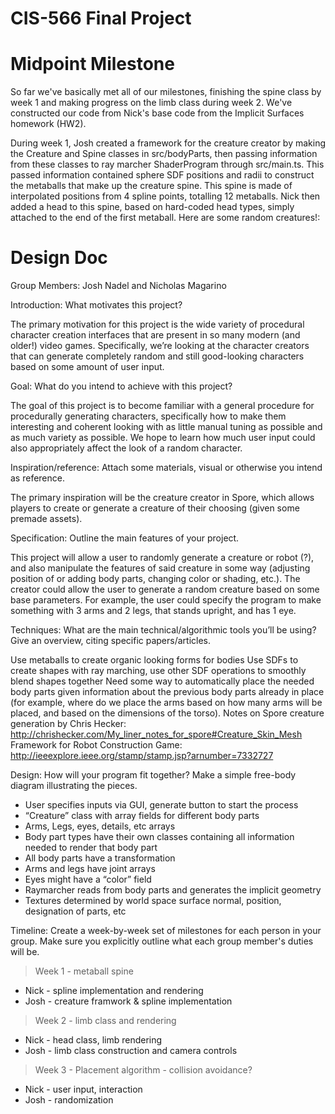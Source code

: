 # CIS-566 Final Project

# Midpoint Milestone

So far we've basically met all of our milestones, finishing the spine class by week 1 and making progress on the limb class during week 2.  We've constructed our code from Nick's base code from the Implicit Surfaces homework (HW2).  

During week 1, Josh created a framework for the creature creator by making the Creature and Spine classes in src/bodyParts, then passing information from these classes to ray marcher ShaderProgram through src/main.ts.  This passed information contained sphere SDF positions and radii to construct the metaballs that make up the creature spine.  This spine is made of interpolated positions from 4 spline points, totalling 12 metaballs.
Nick then added a head to this spine, based on hard-coded head types, simply attached to the end of the first metaball.  Here are some random creatures!:



# Design Doc

Group Members: Josh Nadel and Nicholas Magarino

Introduction: What motivates this project?

The primary motivation for this project is the wide variety of procedural character creation interfaces that are present in so many modern (and older!) video games.  Specifically, we’re looking at the character creators that can generate completely random and still good-looking characters based on some amount of user input.

Goal: What do you intend to achieve with this project?

The goal of this project is to become familiar with a general procedure for procedurally generating characters, specifically how to make them interesting and coherent looking with as little manual tuning as possible and as much variety as possible.  We hope to learn how much user input could also appropriately affect the look of a random character.

Inspiration/reference: Attach some materials, visual or otherwise you intend as reference.

The primary inspiration will be the creature creator in Spore, which allows players to create or generate a creature of their choosing (given some premade assets).

Specification: Outline the main features of your project.

This project will allow a user to randomly generate a creature or robot (?), and also manipulate the features of said creature in some way (adjusting position of or adding body parts, changing color or shading, etc.).  The creator could allow the user to generate a random creature based on some base parameters.  For example, the user could specify the program to make something with 3 arms and 2 legs, that stands upright, and has 1 eye.

Techniques: What are the main technical/algorithmic tools you’ll be using? Give an overview, citing specific papers/articles.

Use metaballs to create organic looking forms for bodies
Use SDFs to create shapes with ray marching, use other SDF operations to smoothly blend shapes together
Need some way to automatically place the needed body parts given information about the previous body parts already in place (for example, where do we place the arms based on how many arms will be placed, and based on the dimensions of the torso).
Notes on Spore creature generation by Chris Hecker: http://chrishecker.com/My_liner_notes_for_spore#Creature_Skin_Mesh
Framework for Robot Construction Game: http://ieeexplore.ieee.org/stamp/stamp.jsp?arnumber=7332727

Design: How will your program fit together? Make a simple free-body diagram illustrating the pieces.

* User specifies inputs via GUI, generate button to start the process
* “Creature” class with array fields for different body parts
* Arms, Legs, eyes, details, etc arrays
* Body part types have their own classes containing all information needed to render that body part
* All body parts have a transformation
* Arms and legs have joint arrays
* Eyes might have a “color” field
* Raymarcher reads from body parts and generates the implicit geometry
* Textures determined by world space surface normal, position, designation of parts, etc

Timeline: Create a week-by-week set of milestones for each person in your group. Make sure you explicitly outline what each group member's duties will be.

> Week 1 - metaball spine
- Nick - spline implementation and rendering
- Josh - creature framwork & spline implementation
> Week 2 - limb class and rendering
- Nick - head class, limb rendering
- Josh - limb class construction and camera controls
> Week  3 - Placement algorithm - collision avoidance?
- Nick - user input, interaction
- Josh - randomization


